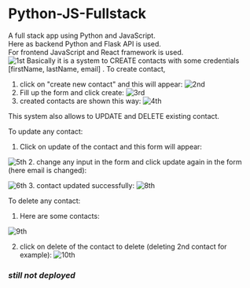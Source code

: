 # Python-JS-Fullstack
A full stack app using Python and JavaScript.  
Here as backend Python and Flask API is used.  
For frontend JavaScript and React framework is used.  
![1st](https://github.com/suckib/Python-JS-Fullstack/assets/54441513/7cf9bf67-cd6b-4cb8-9a6c-ac654df913e7) 
Basically it is a system to CREATE contacts with some credentials [firstName, lastName, email] . 
To create contact, 
1. click on "create new contact" and this will appear:
 ![2nd](https://github.com/suckib/Python-JS-Fullstack/assets/54441513/4685418a-2a71-47ba-8a29-a11cb8b5e72f)
2. Fill up the form and click create:
   ![3rd](https://github.com/suckib/Python-JS-Fullstack/assets/54441513/b81a12b0-0140-4df7-adc3-420f8080098b)
3. created contacts are shown this way:
   ![4th](https://github.com/suckib/Python-JS-Fullstack/assets/54441513/5b643a1d-ebee-4506-96c8-93d7c24cfae7)

This system also allows to UPDATE and DELETE existing contact.

To update any contact:
1. Click on update of the contact and this form will appear:
   

![5th](https://github.com/suckib/Python-JS-Fullstack/assets/54441513/20207231-badc-4130-a81d-704341df1cd2)
2. change any input in the form and click update again in the form (here email is changed):

![6th](https://github.com/suckib/Python-JS-Fullstack/assets/54441513/d9ddf34f-af30-4473-a3b5-0a00d1289462)
3. contact updated successfully:
![8th](https://github.com/suckib/Python-JS-Fullstack/assets/54441513/36077425-bf20-43ff-8e7a-26edc9814520)

To delete any contact:

1. Here are some contacts:
   
![9th](https://github.com/suckib/Python-JS-Fullstack/assets/54441513/5ecf4e0d-3921-4b63-a7ea-d7a62532a3a4)

2. click on delete of the contact to delete (deleting 2nd contact for example):
   ![10th](https://github.com/suckib/Python-JS-Fullstack/assets/54441513/8316c9a4-5b4e-42c0-ac61-414c549fb0e8)

### *still not deployed*
   


